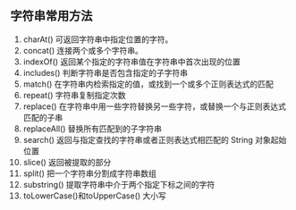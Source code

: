 ## 字符串常用方法
1. charAt() 可返回字符串中指定位置的字符。
2. concat() 连接两个或多个字符串。
3. indexOf() 返回某个指定的字符串值在字符串中首次出现的位置
4. includes() 判断字符串是否包含指定的子字符串
5. match() 在字符串内检索指定的值，或找到一个或多个正则表达式的匹配
6. repeat() 字符串复制指定次数
7. replace() 在字符串中用一些字符替换另一些字符，或替换一个与正则表达式匹配的子串
8. replaceAll() 替换所有匹配到的子字符串
9. search() 返回与指定查找的字符串或者正则表达式相匹配的 String 对象起始位置
10. slice() 返回被提取的部分
11. split() 把一个字符串分割成字符串数组
12. substring() 提取字符串中介于两个指定下标之间的字符
13. toLowerCase()和toUpperCase() 大小写
```js
```
